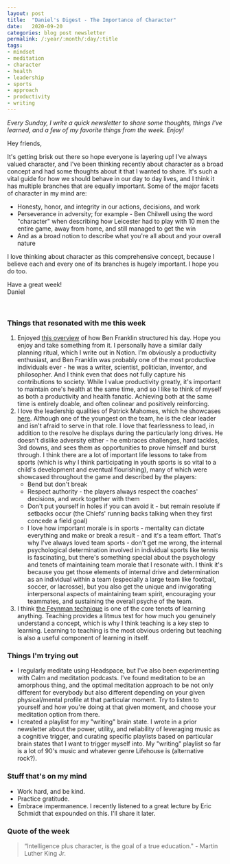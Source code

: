 ```yaml
---
layout: post
title:  "Daniel's Digest - The Importance of Character"
date:   2020-09-20
categories: blog post newsletter
permalink: /:year/:month/:day/:title
tags:
- mindset
- meditation
- character
- health
- leadership
- sports
- approach
- productivity
- writing
---
```


*Every Sunday, I write a quick newsletter to share some thoughts, things I've learned, and a few of my favorite things from the week. Enjoy!*

Hey friends,

It's getting brisk out there so hope everyone is layering up! I've always valued character, and I've been thinking recently about character as a broad concept and had some thoughts about it that I wanted to share. It's such a vital guide for how we should behave in our day to day lives, and I think it has multiple branches that are equally important. Some of the major facets of character in my mind are:

- Honesty, honor, and integrity in our actions, decisions, and work
- Perseverance in adversity; for example - Ben Chilwell using the word "character" when describing how Leicester had to play with 10 men the entire game, away from home, and still managed to get the win
- And as a broad notion to describe what you're all about and your overall nature

I love thinking about character as this comprehensive concept, because I believe each and every one of its branches is hugely important. I hope you do too.

Have a great week!\
Daniel

<br>

### Things that resonated with me this week

1. Enjoyed [this overview](https://www.youtube.com/watch?v=aBi8M3DehQ0) of how Ben Franklin structured his day. Hope you enjoy and take something from it. I personally have a similar daily planning ritual, which I write out in Notion. I'm obviously a productivity enthusiast, and Ben Franklin was probably one of the most productive individuals ever - he was a writer, scientist, politician, inventor, and philosopher. And I think even that does not fully capture his contributions to society. While I value productivity greatly, it's important to maintain one's health at the same time, and so I like to think of myself as both a productivity and health fanatic. Achieving both at the same time is entirely doable, and often colinear and positively reinforcing.
2. I love the leadership qualities of Patrick Mahomes, which he showcases [here](https://www.youtube.com/watch?v=tyoRfDTLaR8&t=1953s). Although one of the youngest on the team, he is the clear leader and isn't afraid to serve in that role. I love that fearlessness to lead, in addition to the resolve he displays during the particularly long drives. He doesn't dislike adversity either - he embraces challenges, hard tackles, 3rd downs, and sees them as opportunities to prove himself and burst through. I think there are a lot of important life lessons to take from sports (which is why I think participating in youth sports is so vital to a child's development and eventual flourishing), many of which were showcased throughout the game and described by the players:
    - Bend but don't break
    - Respect authority - the players always respect the coaches' decisions, and work together with them
    - Don't put yourself in holes if you can avoid it - but remain resolute if setbacks occur (the Chiefs' running backs talking when they first concede a field goal)
    - I love how important morale is in sports - mentality can dictate everything and make or break a result - and it's a team effort. That's why I've always loved team sports - don't get me wrong, the internal psychological determination involved in individual sports like tennis is fascinating, but there's something special about the psychology and tenets of maintaining team morale that I resonate with. I think it's because you get those elements of internal drive and determination as an individual within a team (especially a large team like football, soccer, or lacrosse), but you also get the unique and invigorating interpersonal aspects of maintaining team spirit,  encouraging your teammates, and sustaining the overall psyche of the team.
3. I think [the Feynman technique](https://fs.blog/2012/04/feynman-technique/) is one of the core tenets of learning anything. Teaching provides a litmus test for how much you genuinely understand a concept, which is why I think teaching is a key step to learning. Learning to teaching is the most obvious ordering but teaching is also a useful component of learning in itself.

### Things I'm trying out

- I regularly meditate using Headspace, but I've also been experimenting with Calm and meditation podcasts. I've found meditation to be an amorphous thing, and the optimal meditation approach to be not only different for everybody but also different depending on your given physical/mental profile at that particular moment. Try to listen to yourself and how you're doing at that given moment, and choose your meditation option from there.
- I created a playlist for my "writing" brain state. I wrote in a prior newsletter about the power, utility, and reliability of leveraging music as a cognitive trigger, and curating specific playlists based on particular brain states that I want to trigger myself into. My "writing" playlist so far is a lot of 90's music and whatever genre Lifehouse is (alternative rock?).

### Stuff that's on my mind

- Work hard, and be kind.
- Practice gratitude.
- Embrace impermanence. I recently listened to a great lecture by Eric Schmidt that expounded on this. I'll share it later.

### Quote of the week

> “Intelligence plus character, is the goal of a true education." - Martin Luther King Jr.
